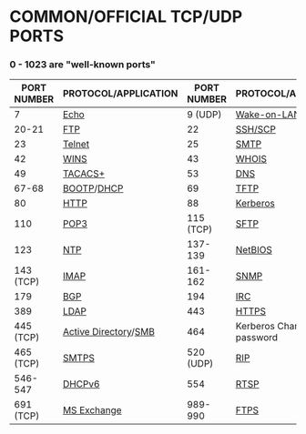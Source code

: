 # COMMON/OFFICIAL TCP/UDP PORTS
### 0 - 1023 are "well-known ports" 
PORT NUMBER | PROTOCOL/APPLICATION | PORT NUMBER | PROTOCOL/APPLICATION
----------- | -------------------- | ----------- | --------------------
7 | [Echo](https://en.wikipedia.org/wiki/Echo_Protocol) | 9 (UDP) | [Wake-on-LAN](https://en.wikipedia.org/wiki/Wake-on-LAN)
20-21 | [FTP](https://en.wikipedia.org/wiki/File_Transfer_Protocol) | 22 | [SSH/SCP](https://en.wikipedia.org/wiki/Secure_Shell)
23 | [Telnet](https://en.wikipedia.org/wiki/Telnet) | 25 | [SMTP](https://en.wikipedia.org/wiki/Simple_Mail_Transfer_Protocol)
42 | [WINS](https://en.wikipedia.org/wiki/Windows_Internet_Name_Service) | 43 | [WHOIS](https://en.wikipedia.org/wiki/WHOIS)
49 | [TACACS+](https://en.wikipedia.org/wiki/TACACS%2B) | 53 | [DNS](https://en.wikipedia.org/wiki/Domain_Name_System)
67-68 | [BOOTP](https://en.wikipedia.org/wiki/Bootstrap_Protocol)/[DHCP](https://en.wikipedia.org/wiki/Dynamic_Host_Configuration_Protocol) | 69 | [TFTP](https://en.wikipedia.org/wiki/Trivial_File_Transfer_Protocol)
80 | [HTTP](https://en.wikipedia.org/wiki/Hypertext_Transfer_Protocol) | 88 | [Kerberos](https://en.wikipedia.org/wiki/Kerberos_(protocol))
110 | [POP3](https://en.wikipedia.org/wiki/Post_Office_Protocol) | 115 (TCP) | [SFTP](https://en.wikipedia.org/wiki/Simple_File_Transfer_Protocol)
123 | [NTP](https://en.wikipedia.org/wiki/Network_Time_Protocol) | 137-139 | [NetBIOS](https://en.wikipedia.org/wiki/NetBIOS)
143 (TCP) | [IMAP](https://en.wikipedia.org/wiki/Internet_Message_Access_Protocol) | 161-162 | [SNMP](https://en.wikipedia.org/wiki/Simple_Network_Management_Protocol)
179 | [BGP](https://en.wikipedia.org/wiki/Border_Gateway_Protocol) | 194 | [IRC](https://en.wikipedia.org/wiki/Internet_Relay_Chat)
389 | [LDAP](https://en.wikipedia.org/wiki/Lightweight_Directory_Access_Protocol) | 443 | [HTTPS](https://en.wikipedia.org/wiki/HTTPS)
445 (TCP) | [Active Directory](https://en.wikipedia.org/wiki/Active_Directory)/[SMB](https://en.wikipedia.org/wiki/Server_Message_Block) | 464 | Kerberos Change/Set password
465 (TCP)| [SMTPS](https://en.wikipedia.org/wiki/SMTPS) | 520 (UDP) | [RIP](https://en.wikipedia.org/wiki/Routing_Information_Protocol)
546-547 | [DHCPv6](https://en.wikipedia.org/wiki/DHCPv6) | 554 | [RTSP](https://en.wikipedia.org/wiki/Real_Time_Streaming_Protocol)
691 (TCP) | [MS Exchange](https://en.wikipedia.org/wiki/Microsoft_Exchange_Server) | 989-990 | [FTPS](https://en.wikipedia.org/wiki/FTPS)
